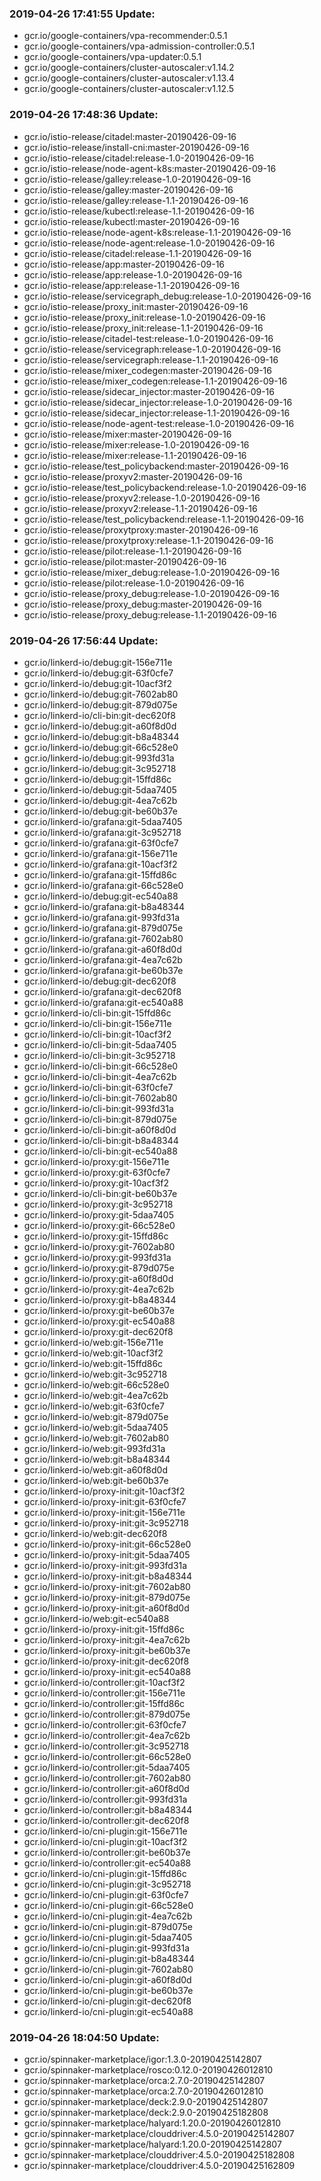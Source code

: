### 2019-04-26 17:41:55 Update:

- gcr.io/google-containers/vpa-recommender:0.5.1
- gcr.io/google-containers/vpa-admission-controller:0.5.1
- gcr.io/google-containers/vpa-updater:0.5.1
- gcr.io/google-containers/cluster-autoscaler:v1.14.2
- gcr.io/google-containers/cluster-autoscaler:v1.13.4
- gcr.io/google-containers/cluster-autoscaler:v1.12.5
### 2019-04-26 17:48:36 Update:

- gcr.io/istio-release/citadel:master-20190426-09-16
- gcr.io/istio-release/install-cni:master-20190426-09-16
- gcr.io/istio-release/citadel:release-1.0-20190426-09-16
- gcr.io/istio-release/node-agent-k8s:master-20190426-09-16
- gcr.io/istio-release/galley:release-1.0-20190426-09-16
- gcr.io/istio-release/galley:master-20190426-09-16
- gcr.io/istio-release/galley:release-1.1-20190426-09-16
- gcr.io/istio-release/kubectl:release-1.1-20190426-09-16
- gcr.io/istio-release/kubectl:master-20190426-09-16
- gcr.io/istio-release/node-agent-k8s:release-1.1-20190426-09-16
- gcr.io/istio-release/node-agent:release-1.0-20190426-09-16
- gcr.io/istio-release/citadel:release-1.1-20190426-09-16
- gcr.io/istio-release/app:master-20190426-09-16
- gcr.io/istio-release/app:release-1.0-20190426-09-16
- gcr.io/istio-release/app:release-1.1-20190426-09-16
- gcr.io/istio-release/servicegraph_debug:release-1.0-20190426-09-16
- gcr.io/istio-release/proxy_init:master-20190426-09-16
- gcr.io/istio-release/proxy_init:release-1.0-20190426-09-16
- gcr.io/istio-release/proxy_init:release-1.1-20190426-09-16
- gcr.io/istio-release/citadel-test:release-1.0-20190426-09-16
- gcr.io/istio-release/servicegraph:release-1.0-20190426-09-16
- gcr.io/istio-release/servicegraph:release-1.1-20190426-09-16
- gcr.io/istio-release/mixer_codegen:master-20190426-09-16
- gcr.io/istio-release/mixer_codegen:release-1.1-20190426-09-16
- gcr.io/istio-release/sidecar_injector:master-20190426-09-16
- gcr.io/istio-release/sidecar_injector:release-1.0-20190426-09-16
- gcr.io/istio-release/sidecar_injector:release-1.1-20190426-09-16
- gcr.io/istio-release/node-agent-test:release-1.0-20190426-09-16
- gcr.io/istio-release/mixer:master-20190426-09-16
- gcr.io/istio-release/mixer:release-1.0-20190426-09-16
- gcr.io/istio-release/mixer:release-1.1-20190426-09-16
- gcr.io/istio-release/test_policybackend:master-20190426-09-16
- gcr.io/istio-release/proxyv2:master-20190426-09-16
- gcr.io/istio-release/test_policybackend:release-1.0-20190426-09-16
- gcr.io/istio-release/proxyv2:release-1.0-20190426-09-16
- gcr.io/istio-release/proxyv2:release-1.1-20190426-09-16
- gcr.io/istio-release/test_policybackend:release-1.1-20190426-09-16
- gcr.io/istio-release/proxytproxy:master-20190426-09-16
- gcr.io/istio-release/proxytproxy:release-1.1-20190426-09-16
- gcr.io/istio-release/pilot:release-1.1-20190426-09-16
- gcr.io/istio-release/pilot:master-20190426-09-16
- gcr.io/istio-release/mixer_debug:release-1.0-20190426-09-16
- gcr.io/istio-release/pilot:release-1.0-20190426-09-16
- gcr.io/istio-release/proxy_debug:release-1.0-20190426-09-16
- gcr.io/istio-release/proxy_debug:master-20190426-09-16
- gcr.io/istio-release/proxy_debug:release-1.1-20190426-09-16
### 2019-04-26 17:56:44 Update:

- gcr.io/linkerd-io/debug:git-156e711e
- gcr.io/linkerd-io/debug:git-63f0cfe7
- gcr.io/linkerd-io/debug:git-10acf3f2
- gcr.io/linkerd-io/debug:git-7602ab80
- gcr.io/linkerd-io/debug:git-879d075e
- gcr.io/linkerd-io/cli-bin:git-dec620f8
- gcr.io/linkerd-io/debug:git-a60f8d0d
- gcr.io/linkerd-io/debug:git-b8a48344
- gcr.io/linkerd-io/debug:git-66c528e0
- gcr.io/linkerd-io/debug:git-993fd31a
- gcr.io/linkerd-io/debug:git-3c952718
- gcr.io/linkerd-io/debug:git-15ffd86c
- gcr.io/linkerd-io/debug:git-5daa7405
- gcr.io/linkerd-io/debug:git-4ea7c62b
- gcr.io/linkerd-io/debug:git-be60b37e
- gcr.io/linkerd-io/grafana:git-5daa7405
- gcr.io/linkerd-io/grafana:git-3c952718
- gcr.io/linkerd-io/grafana:git-63f0cfe7
- gcr.io/linkerd-io/grafana:git-156e711e
- gcr.io/linkerd-io/grafana:git-10acf3f2
- gcr.io/linkerd-io/grafana:git-15ffd86c
- gcr.io/linkerd-io/grafana:git-66c528e0
- gcr.io/linkerd-io/debug:git-ec540a88
- gcr.io/linkerd-io/grafana:git-b8a48344
- gcr.io/linkerd-io/grafana:git-993fd31a
- gcr.io/linkerd-io/grafana:git-879d075e
- gcr.io/linkerd-io/grafana:git-7602ab80
- gcr.io/linkerd-io/grafana:git-a60f8d0d
- gcr.io/linkerd-io/grafana:git-4ea7c62b
- gcr.io/linkerd-io/grafana:git-be60b37e
- gcr.io/linkerd-io/debug:git-dec620f8
- gcr.io/linkerd-io/grafana:git-dec620f8
- gcr.io/linkerd-io/grafana:git-ec540a88
- gcr.io/linkerd-io/cli-bin:git-15ffd86c
- gcr.io/linkerd-io/cli-bin:git-156e711e
- gcr.io/linkerd-io/cli-bin:git-10acf3f2
- gcr.io/linkerd-io/cli-bin:git-5daa7405
- gcr.io/linkerd-io/cli-bin:git-3c952718
- gcr.io/linkerd-io/cli-bin:git-66c528e0
- gcr.io/linkerd-io/cli-bin:git-4ea7c62b
- gcr.io/linkerd-io/cli-bin:git-63f0cfe7
- gcr.io/linkerd-io/cli-bin:git-7602ab80
- gcr.io/linkerd-io/cli-bin:git-993fd31a
- gcr.io/linkerd-io/cli-bin:git-879d075e
- gcr.io/linkerd-io/cli-bin:git-a60f8d0d
- gcr.io/linkerd-io/cli-bin:git-b8a48344
- gcr.io/linkerd-io/cli-bin:git-ec540a88
- gcr.io/linkerd-io/proxy:git-156e711e
- gcr.io/linkerd-io/proxy:git-63f0cfe7
- gcr.io/linkerd-io/proxy:git-10acf3f2
- gcr.io/linkerd-io/cli-bin:git-be60b37e
- gcr.io/linkerd-io/proxy:git-3c952718
- gcr.io/linkerd-io/proxy:git-5daa7405
- gcr.io/linkerd-io/proxy:git-66c528e0
- gcr.io/linkerd-io/proxy:git-15ffd86c
- gcr.io/linkerd-io/proxy:git-7602ab80
- gcr.io/linkerd-io/proxy:git-993fd31a
- gcr.io/linkerd-io/proxy:git-879d075e
- gcr.io/linkerd-io/proxy:git-a60f8d0d
- gcr.io/linkerd-io/proxy:git-4ea7c62b
- gcr.io/linkerd-io/proxy:git-b8a48344
- gcr.io/linkerd-io/proxy:git-be60b37e
- gcr.io/linkerd-io/proxy:git-ec540a88
- gcr.io/linkerd-io/proxy:git-dec620f8
- gcr.io/linkerd-io/web:git-156e711e
- gcr.io/linkerd-io/web:git-10acf3f2
- gcr.io/linkerd-io/web:git-15ffd86c
- gcr.io/linkerd-io/web:git-3c952718
- gcr.io/linkerd-io/web:git-66c528e0
- gcr.io/linkerd-io/web:git-4ea7c62b
- gcr.io/linkerd-io/web:git-63f0cfe7
- gcr.io/linkerd-io/web:git-879d075e
- gcr.io/linkerd-io/web:git-5daa7405
- gcr.io/linkerd-io/web:git-7602ab80
- gcr.io/linkerd-io/web:git-993fd31a
- gcr.io/linkerd-io/web:git-b8a48344
- gcr.io/linkerd-io/web:git-a60f8d0d
- gcr.io/linkerd-io/web:git-be60b37e
- gcr.io/linkerd-io/proxy-init:git-10acf3f2
- gcr.io/linkerd-io/proxy-init:git-63f0cfe7
- gcr.io/linkerd-io/proxy-init:git-156e711e
- gcr.io/linkerd-io/proxy-init:git-3c952718
- gcr.io/linkerd-io/web:git-dec620f8
- gcr.io/linkerd-io/proxy-init:git-66c528e0
- gcr.io/linkerd-io/proxy-init:git-5daa7405
- gcr.io/linkerd-io/proxy-init:git-993fd31a
- gcr.io/linkerd-io/proxy-init:git-b8a48344
- gcr.io/linkerd-io/proxy-init:git-7602ab80
- gcr.io/linkerd-io/proxy-init:git-879d075e
- gcr.io/linkerd-io/proxy-init:git-a60f8d0d
- gcr.io/linkerd-io/web:git-ec540a88
- gcr.io/linkerd-io/proxy-init:git-15ffd86c
- gcr.io/linkerd-io/proxy-init:git-4ea7c62b
- gcr.io/linkerd-io/proxy-init:git-be60b37e
- gcr.io/linkerd-io/proxy-init:git-dec620f8
- gcr.io/linkerd-io/proxy-init:git-ec540a88
- gcr.io/linkerd-io/controller:git-10acf3f2
- gcr.io/linkerd-io/controller:git-156e711e
- gcr.io/linkerd-io/controller:git-15ffd86c
- gcr.io/linkerd-io/controller:git-879d075e
- gcr.io/linkerd-io/controller:git-63f0cfe7
- gcr.io/linkerd-io/controller:git-4ea7c62b
- gcr.io/linkerd-io/controller:git-3c952718
- gcr.io/linkerd-io/controller:git-66c528e0
- gcr.io/linkerd-io/controller:git-5daa7405
- gcr.io/linkerd-io/controller:git-7602ab80
- gcr.io/linkerd-io/controller:git-a60f8d0d
- gcr.io/linkerd-io/controller:git-993fd31a
- gcr.io/linkerd-io/controller:git-b8a48344
- gcr.io/linkerd-io/controller:git-dec620f8
- gcr.io/linkerd-io/cni-plugin:git-156e711e
- gcr.io/linkerd-io/cni-plugin:git-10acf3f2
- gcr.io/linkerd-io/controller:git-be60b37e
- gcr.io/linkerd-io/controller:git-ec540a88
- gcr.io/linkerd-io/cni-plugin:git-15ffd86c
- gcr.io/linkerd-io/cni-plugin:git-3c952718
- gcr.io/linkerd-io/cni-plugin:git-63f0cfe7
- gcr.io/linkerd-io/cni-plugin:git-66c528e0
- gcr.io/linkerd-io/cni-plugin:git-4ea7c62b
- gcr.io/linkerd-io/cni-plugin:git-879d075e
- gcr.io/linkerd-io/cni-plugin:git-5daa7405
- gcr.io/linkerd-io/cni-plugin:git-993fd31a
- gcr.io/linkerd-io/cni-plugin:git-b8a48344
- gcr.io/linkerd-io/cni-plugin:git-7602ab80
- gcr.io/linkerd-io/cni-plugin:git-a60f8d0d
- gcr.io/linkerd-io/cni-plugin:git-be60b37e
- gcr.io/linkerd-io/cni-plugin:git-dec620f8
- gcr.io/linkerd-io/cni-plugin:git-ec540a88
### 2019-04-26 18:04:50 Update:

- gcr.io/spinnaker-marketplace/igor:1.3.0-20190425142807
- gcr.io/spinnaker-marketplace/rosco:0.12.0-20190426012810
- gcr.io/spinnaker-marketplace/orca:2.7.0-20190425142807
- gcr.io/spinnaker-marketplace/orca:2.7.0-20190426012810
- gcr.io/spinnaker-marketplace/deck:2.9.0-20190425142807
- gcr.io/spinnaker-marketplace/deck:2.9.0-20190425182808
- gcr.io/spinnaker-marketplace/halyard:1.20.0-20190426012810
- gcr.io/spinnaker-marketplace/clouddriver:4.5.0-20190425142807
- gcr.io/spinnaker-marketplace/halyard:1.20.0-20190425142807
- gcr.io/spinnaker-marketplace/clouddriver:4.5.0-20190425182808
- gcr.io/spinnaker-marketplace/clouddriver:4.5.0-20190425162809
